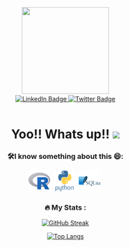<div id="header" align="center">
<img src="https://media.giphy.com/media/hqU2KkjW5bE2v2Z7Q2/giphy.gif"width=200 height=200">
</div>
<div id="badges" align="center">
  <a href="https://www.linkedin.com/in/crhistian-cornejo/">
    <img src="https://img.shields.io/badge/LinkedIn-blue?style=for-the-badge&logo=linkedin&logoColor=white" alt="LinkedIn Badge"/>
  </a>
  <a href="https://twitter.com/CrhisCornejo">
    <img src="https://img.shields.io/badge/Twitter-blue?style=for-the-badge&logo=twitter&logoColor=white" alt="Twitter Badge"/>
  </a>
<div align="center">
    <img src="https://komarev.com/ghpvc/?username=cCornejoR&style=flat-square&color=blue" alt=""/>

<h1 align="center">
  Yoo!! Whats up!!
  <img src="https://media.giphy.com/media/hvRJCLFzcasrR4ia7z/giphy.gif" width="30px"/>
</h1>

### :hammer_and_wrench:I know something about this 😄:
<div align="center">
  <img src="https://github.com/devicons/devicon/blob/master/icons/r/r-original.svg" title="Java" alt="Java" width="50" height="50"/>&nbsp;
  <img src="https://github.com/devicons/devicon/blob/master/icons/python/python-original-wordmark.svg" title="React" alt="React" width="50" height="50"/>&nbsp;
  <img src="https://github.com/devicons/devicon/blob/master/icons/sqlite/sqlite-original-wordmark.svg" title="React" alt="React" width="50" height="50"/>&nbsp;
</div>

### :fire: My Stats :
[![GitHub Streak](http://github-readme-streak-stats.herokuapp.com?user=cCornejoR&theme=dark&background=000000)](https://git.io/streak-stats)

[![Top Langs](https://github-readme-stats.vercel.app/api/top-langs/?username=cCornejoR&layout=compact&theme=vision-friendly-dark)](https://github.com/anuraghazra/github-readme-stats)
